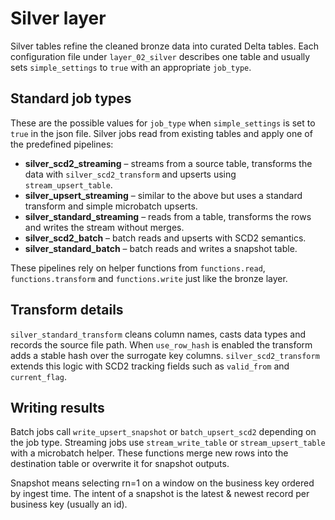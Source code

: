# Silver layer

Silver tables refine the cleaned bronze data into curated Delta tables. Each configuration file under `layer_02_silver` describes one table and usually sets `simple_settings` to `true` with an appropriate `job_type`.

## Standard job types

These are the possible values for `job_type` when `simple_settings` is set to `true` in the json file.
Silver jobs read from existing tables and apply one of the predefined pipelines:

- **silver_scd2_streaming** – streams from a source table, transforms the data with `silver_scd2_transform` and upserts using `stream_upsert_table`.
- **silver_upsert_streaming** – similar to the above but uses a standard transform and simple microbatch upserts.
- **silver_standard_streaming** – reads from a table, transforms the rows and writes the stream without merges.
- **silver_scd2_batch** – batch reads and upserts with SCD2 semantics.
- **silver_standard_batch** – batch reads and writes a snapshot table.

These pipelines rely on helper functions from `functions.read`, `functions.transform` and `functions.write` just like the bronze layer.

## Transform details

`silver_standard_transform` cleans column names, casts data types and records the source file path. When `use_row_hash` is enabled the transform adds a stable hash over the surrogate key columns. `silver_scd2_transform` extends this logic with SCD2 tracking fields such as `valid_from` and `current_flag`.

## Writing results

Batch jobs call `write_upsert_snapshot` or `batch_upsert_scd2` depending on the job type. Streaming jobs use `stream_write_table` or `stream_upsert_table` with a microbatch helper. These functions merge new rows into the destination table or overwrite it for snapshot outputs.

Snapshot means selecting rn=1 on a window on the business key ordered by ingest time. The intent of a snapshot is the latest & newest record per business key (usually an id).